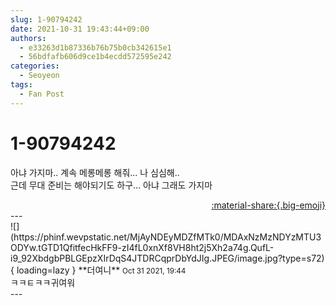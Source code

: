 ```yaml
---
slug: 1-90794242
date: 2021-10-31 19:43:44+09:00
authors:
  - e33263d1b87336b76b75b0cb342615e1
  - 56bdfafb606d9ce1b4ecdd572595e242
categories:
  - Seoyeon
tags:
  - Fan Post
---
```


# 1-90794242

<div class="post-container" markdown="1">
<div class="content-container md-sidebar__scrollwrap" markdown="1">

아냐 가지마.. 계속 메롱메롱 해줘... 나 심심해..<br>근데 무대 준비는 해야되기도 하구... 아냐 그래도 가지마

</div>
</div>

<div style="text-align: right;" markdown="1">
<a href="https://weverse.io/fromis9/fanpost/1-90794242" style="text-align: right;">:material-share:{.big-emoji}</a>
</div>
---

<div class="comments-container md-sidebar__scrollwrap" markdown="1">
<div class="comment" markdown="1">
<div class='id-container' markdown="1">
![](https://phinf.wevpstatic.net/MjAyNDEyMDZfMTk0/MDAxNzMzNDYzMTU3ODYw.tGTD1QfitfecHkFF9-zI4fL0xnXf8VH8ht2j5Xh2a74g.QufL-i9_92XbdgbPBLGEpzXIrDqS4JTDRCqprDbYdJIg.JPEG/image.jpg?type=s72){ loading=lazy }
**<span class="artist">더여니</span>** <small>Oct 31 2021, 19:44</small><br>
</div>
<div class='comment-body' markdown="1">
ㅋㅋㅌㅋㅋ귀여워
</div>
</div>
</div>
---
